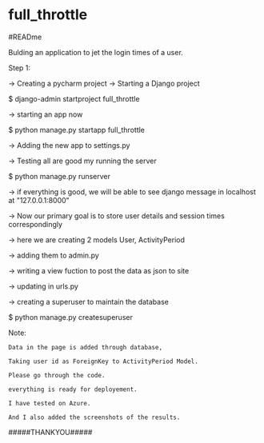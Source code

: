 # full_throttle


#READme

Bulding an application to jet the login times of a user.

Step 1:

-> Creating a pycharm project
-> Starting a Django project

$ django-admin startproject full_throttle

-> starting an app now

$ python manage.py startapp full_throttle

-> Adding the new app to settings.py

-> Testing all are good my running the server

$ python manage.py runserver

-> if everything is good, we will be able to see django message in localhost at "127.0.0.1:8000"

-> Now our primary goal is to store user details and session times correspondingly

-> here we are creating 2 models User, ActivityPeriod

-> adding them to admin.py

-> writing a view fuction to post the data as json to site

-> updating in urls.py

-> creating a superuser to maintain the database

$ python manage.py createsuperuser

Note:

	Data in the page is added through database,
	
	Taking user id as ForeignKey to ActivityPeriod Model.
	
	Please go through the code.
	
	everything is ready for deployement.
	
	I have tested on Azure.
	
	And I also added the screenshots of the results.
	
	
	
#####THANKYOU#####
